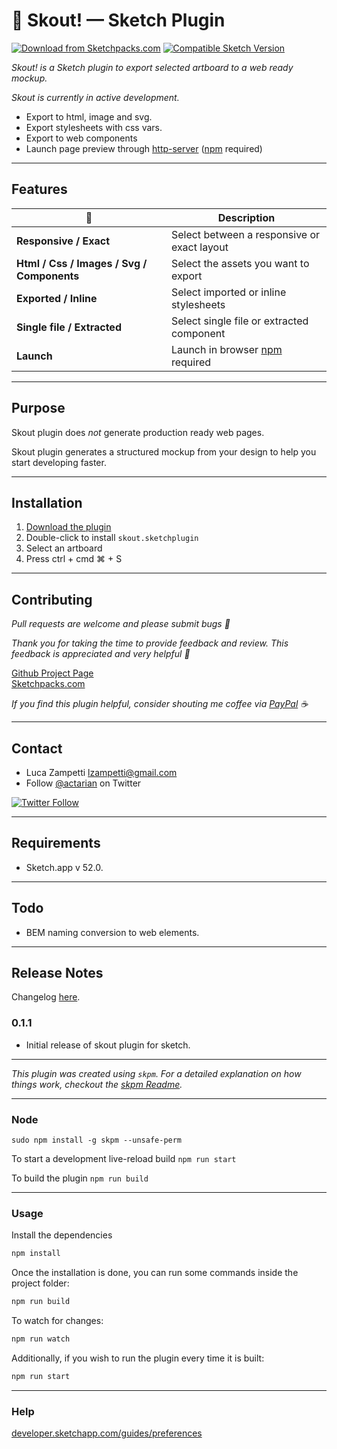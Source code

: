 # 💎 Skout! — Sketch Plugin

[![Download from Sketchpacks.com](https://badges.sketchpacks.com/plugins/com.circledev.skout/version.svg)](https://api.sketchpacks.com/v1/plugins/com.circledev.skout/download) 
[![Compatible Sketch Version](https://badges.sketchpacks.com/plugins/com.circledev.skout/compatibility.svg)](https://sketchpacks.com/circledev/skout)

*Skout! is a Sketch plugin to export selected artboard to a web ready mockup.*

*Skout is currently in active development.*

<!--
<a href="https://www.sketchapp.com"><img width="160" height="41" src="images/sketch-badge.png"></a>
<a href="http://bit.ly/SketchRunnerWebsite"><img width="160" height="41" src="http://sketchrunner.com/img/badge_blue.png"></a>
-->

* Export to html, image and svg.
* Export stylesheets with css vars.
* Export to web components
* Launch page preview through [http-server](https://www.npmjs.com/package/http-server) ([npm](https://nodejs.org) required)

___

## Features

| 💎 | Description |
| --- | --- |
| **Responsive / Exact** | Select between a responsive or exact layout |
| **Html / Css / Images / Svg / Components** | Select the assets you want to export |
| **Exported / Inline** | Select imported or inline stylesheets |
| **Single file / Extracted** | Select single file or extracted component |
| **Launch** | Launch in browser [npm](https://nodejs.org) required |

___

## Purpose

Skout plugin does _not_ generate production ready web pages. 

Skout plugin generates a structured mockup from your design to help you start developing faster.

___

## Installation

1. [Download the plugin](https://api.sketchpacks.com/v1/plugins/com.circledev.skout/download)
2. Double-click to install `skout.sketchplugin`
3. Select an artboard
4. Press ctrl + cmd ⌘ + S

___

## Contributing

*Pull requests are welcome and please submit bugs 🐞*

*Thank you for taking the time to provide feedback and review. This feedback is appreciated and very helpful 🌈*

[Github Project Page](https://github.com/actarian/skout)  
[Sketchpacks.com](https://api.sketchpacks.com/v1/plugins/com.circledev.skout/download)

*If you find this plugin helpful, consider shouting me coffee via [PayPal](https://www.paypal.me/circledev/5) ☕*
<!--
<a href="https://www.paypal.me/circledev/5">
	<img width="160" height="41" src="images/paypal-badge.png" >
</a>
-->
___

## Contact

* Luca Zampetti <lzampetti@gmail.com>
* Follow [@actarian](https://twitter.com/actarian) on Twitter

[![Twitter Follow](https://img.shields.io/twitter/follow/actarian.svg?style=social&label=Follow)]()

---
## Requirements

* Sketch.app v 52.0.
___

## Todo

* BEM naming conversion to web elements.
___

## Release Notes
Changelog [here](https://github.com/actarian/skout/blob/master/CHANGELOG.md).

### 0.1.1

* Initial release of skout plugin for sketch.

___


_This plugin was created using `skpm`. For a detailed explanation on how things work, checkout the [skpm Readme](https://github.com/skpm/skpm/blob/master/README.md)._
___
### Node

`sudo npm install -g skpm --unsafe-perm`

To start a development live-reload build
  `npm run start`

To build the plugin
  `npm run build`
___
### Usage

Install the dependencies

```bash
npm install
```

Once the installation is done, you can run some commands inside the project folder:

```bash
npm run build
```

To watch for changes:

```bash
npm run watch
```

Additionally, if you wish to run the plugin every time it is built:

```bash
npm run start
```
___
### Help

[developer.sketchapp.com/guides/preferences](https://developer.sketchapp.com/guides/preferences/)
